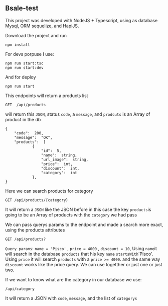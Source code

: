 ## **Bsale-test**

This project was developed with NodeJS + Typescript, using as database Mysql, ORM sequelize, and HapiJS.

Download the project and run

    npm install

For devs porpuse I use:

    npm run start:tsc
    npm run start:dev

And for deploy

    npm run start

This endpoints will return a products list

    GET  /api/products

will return this `JSON`, status `code`, a `message`, and `prodcuts` is an Array of product in the db

    {
    	"code":  200,
    	"message":  "OK",
    	"products":  [
        		{
    				"id":  5,
    				"name":  string,
    				"url_image":  string,
    				"price":  int,
    				"discount":  int,
    				"category":  int
    			},
    }

Here we can search products for category

    GET /api/products/{category}

It will return a `JSON` like the JSON before in this case the key `products`is going to be an Array of products with the `category` we had pass

We can pass querys params to the endpoint and made a search more exact, using the products attributes

    GET /api/products?

`Query params`: `name = 'Pisco'` , `price = 4000` , `discount = 10`,
Using `name`it will search in the database `products` that his key `name` `startsWith`'Pisco'.
Using `price` it will search `products` with a `price >= 4000`.
and the same way `discount` works like the price query. We can use togetther or just one or just two.

If we want to know what are the category in our database we use:

    /api/category

It will return a JSON with `code`, `message`, and the list of `categorys`
